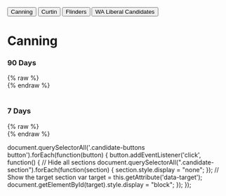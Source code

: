 <div class="candidate-buttons">
  <button data-target="canning-section">Canning</button>
  <button data-target="curtin-section">Curtin</button>
  <button data-target="flinders-section">Flinders</button>
  <button data-target="wa-liberal-section">WA Liberal Candidates</button>
</div>

<div id="canning-section">
  <h1>Canning</h1>
  <h3>90 Days</h3>
  {% raw %}
  <div id="fb-root"></div>
  <script async defer src="https://connect.facebook.net/en_US/sdk.js#xfbml=1&version=v7.0"></script>
  <div class="fb-ad-library-spend-tracker" data-country="AU" data-page-ids="948595148496917,498624823340124" data-time-preset="last_90_days" data-width="500"></div>
  {% endraw %}
  <br>
  <br>
  <h3>7 Days</h3>
  {% raw %}
  <div id="fb-root"></div>
  <script async defer src="https://connect.facebook.net/en_US/sdk.js#xfbml=1&version=v7.0"></script>
  <div class="fb-ad-library-spend-tracker" data-country="AU" data-page-ids="948595148496917,498624823340124" data-time-preset="last_7_days" data-width="500"></div>
  {% endraw %}
  <br>
</div>

<div id="curtin-section" style="display: none;">
  <h1>Curtin</h1>
  <h3>90 Days</h3>
  {% raw %}
  <div id="fb-root"></div>
  <script async defer src="https://connect.facebook.net/en_US/sdk.js#xfbml=1&version=v7.0"></script>
  <div class="fb-ad-library-spend-tracker" data-country="AU" data-page-ids="289373994253840,110679918187811" data-time-preset="last_90_days" data-width="500"></div>
  {% endraw %}
  <br>
  <br>
  <h3>7 Days</h3>
  {% raw %}
  <div id="fb-root"></div>
  <script async defer src="https://connect.facebook.net/en_US/sdk.js#xfbml=1&version=v7.0"></script>
  <div class="fb-ad-library-spend-tracker" data-country="AU" data-page-ids="289373994253840,110679918187811" data-time-preset="last_7_days" data-width="500"></div>
  {% endraw %}
  <br>
</div>

<div id="flinders-section" style="display: none;">
  <h1>Flinders</h1>
  <h3>90 Days</h3>
  {% raw %}
  <div id="fb-root"></div>
<script async defer src="https://connect.facebook.net/en_US/sdk.js#xfbml=1&version=v7.0"></script>
<div class="fb-ad-library-spend-tracker" data-country="AU" data-page-ids="503830579480432,103943488824397" data-time-preset="last_90_days" data-width="500"></div>
  {% endraw %}
  <br>
  <br>
  <h3>7 Days</h3>
  {% raw %}
  <div id="fb-root"></div>
<script async defer src="https://connect.facebook.net/en_US/sdk.js#xfbml=1&version=v7.0"></script>
<div class="fb-ad-library-spend-tracker" data-country="AU" data-page-ids="503830579480432,103943488824397" data-time-preset="last_7_days" data-width="500"></div>
  {% endraw %}
  <br>
</div>

<div id="wa-liberal-section" style="display: none;">
  <h1>WA Liberal Candidates</h1>
  <h3>90 Days</h3>
  {% raw %}
  <div id="fb-root"></div>
  <script async defer src="https://connect.facebook.net/en_US/sdk.js#xfbml=1&version=v7.0"></script>
  <div class="fb-ad-library-spend-tracker" data-country="AU" data-page-ids="289373994253840,262340686960375,948595148496917,357223777483754,442693582252181,346201718577605,776811619361742,428271723699770,146533948886081,125627804305487" data-time-preset="last_90_days" data-width="500"></div>
  {% endraw %}
  <br>
  <br>
  <h3>7 Days</h3>
  {% raw %}
  <div id="fb-root"></div>
  <script async defer src="https://connect.facebook.net/en_US/sdk.js#xfbml=1&version=v7.0"></script>
  <div class="fb-ad-library-spend-tracker" data-country="AU" data-page-ids="289373994253840,262340686960375,948595148496917,357223777483754,442693582252181,346201718577605,776811619361742,428271723699770,146533948886081,125627804305487" data-time-preset="last_7_days" data-width="500"></div>
  {% endraw %}
  <br>
</div>

document.querySelectorAll('.candidate-buttons button').forEach(function(button) {
  button.addEventListener('click', function() {
    // Hide all sections
    document.querySelectorAll(".candidate-section").forEach(function(section) {
      section.style.display = "none";
    });
    // Show the target section
    var target = this.getAttribute('data-target');
    document.getElementById(target).style.display = "block";
  });
});
